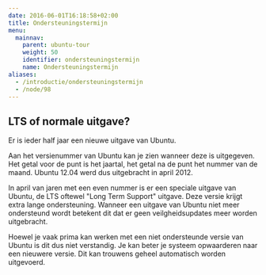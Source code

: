 ```yaml
---
date: 2016-06-01T16:18:58+02:00
title: Ondersteuningstermijn
menu:
  mainnav:
    parent: ubuntu-tour
    weight: 50
    identifier: ondersteuningstermijn
    name: Ondersteuningstermijn
aliases:
  - /introductie/ondersteuningstermijn
  - /node/98
---
```



## LTS of normale uitgave?
Er is ieder half jaar een nieuwe uitgave van Ubuntu.

Aan het versienummer van Ubuntu kan je zien wanneer deze is uitgegeven. Het getal voor de punt is het jaartal, het getal na de punt het nummer van de maand. Ubuntu 12.04 werd dus uitgebracht in april 2012.

In april van jaren met een even nummer is er een speciale uitgave van Ubuntu, de LTS oftewel "Long Term Support" uitgave. Deze versie krijgt extra lange ondersteuning. Wanneer een uitgave van Ubuntu niet meer ondersteund wordt betekent dit dat er geen veilgheidsupdates meer worden uitgebracht.

Hoewel je vaak prima kan werken met een niet ondersteunde versie van Ubuntu is dit dus niet verstandig. Je kan beter je systeem opwaarderen naar een nieuwere versie. Dit kan trouwens geheel automatisch worden uitgevoerd.
